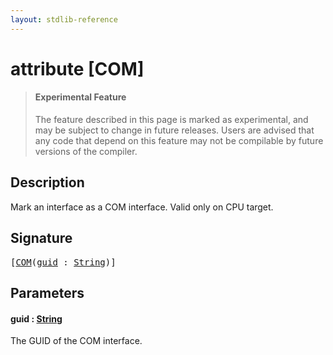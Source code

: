 ```yaml
---
layout: stdlib-reference
---
```


# attribute [COM]

> #### Experimental Feature
> The feature described in this page is marked as experimental, and may be subject to change in future releases.
> Users are advised that any code that depend on this feature may not be compilable by future versions of the compiler.

## Description

Mark an interface as a COM interface. Valid only on CPU target.

## Signature

<pre>
[<a href="com-012.html">COM</a>(<a href="com-012.html#decl-guid" class="code_param">guid</a> : <a href="../types/string-0/index.html" class="code_type">String</a>)]
</pre>

## Parameters

####  <a id="decl-guid"></a>guid  : [String](../types/string-0/index)
The GUID of the COM interface.



